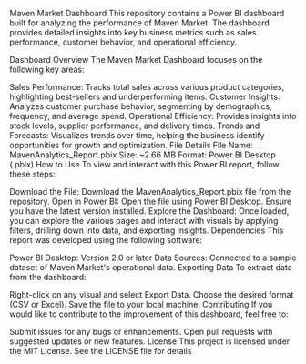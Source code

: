 Maven Market Dashboard
This repository contains a Power BI dashboard built for analyzing the performance of Maven Market. The dashboard provides detailed insights into key business metrics such as sales performance, customer behavior, and operational efficiency.

Dashboard Overview
The Maven Market Dashboard focuses on the following key areas:

Sales Performance: Tracks total sales across various product categories, highlighting best-sellers and underperforming items.
Customer Insights: Analyzes customer purchase behavior, segmenting by demographics, frequency, and average spend.
Operational Efficiency: Provides insights into stock levels, supplier performance, and delivery times.
Trends and Forecasts: Visualizes trends over time, helping the business identify opportunities for growth and optimization.
File Details
File Name: MavenAnalytics_Report.pbix
Size: ~2.66 MB
Format: Power BI Desktop (.pbix)
How to Use
To view and interact with this Power BI report, follow these steps:

Download the File: Download the MavenAnalytics_Report.pbix file from the repository.
Open in Power BI: Open the file using Power BI Desktop. Ensure you have the latest version installed.
Explore the Dashboard: Once loaded, you can explore the various pages and interact with visuals by applying filters, drilling down into data, and exporting insights.
Dependencies
This report was developed using the following software:

Power BI Desktop: Version 2.0 or later
Data Sources: Connected to a sample dataset of Maven Market's operational data.
Exporting Data
To extract data from the dashboard:

Right-click on any visual and select Export Data.
Choose the desired format (CSV or Excel).
Save the file to your local machine.
Contributing
If you would like to contribute to the improvement of this dashboard, feel free to:

Submit issues for any bugs or enhancements.
Open pull requests with suggested updates or new features.
License
This project is licensed under the MIT License. See the LICENSE file for details
